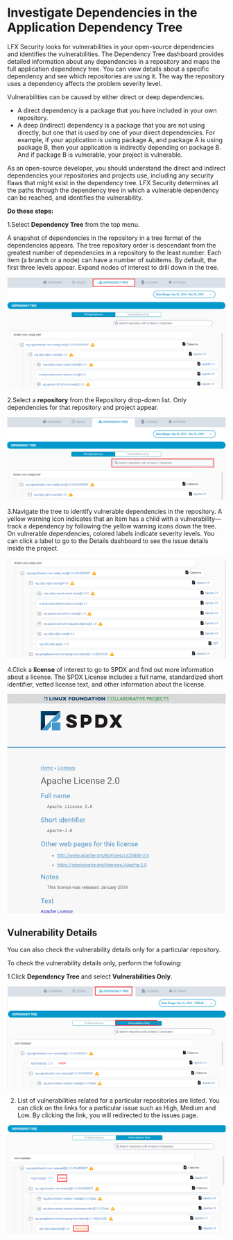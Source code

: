 # Investigate Dependencies in the Application Dependency Tree

LFX Security looks for vulnerabilities in your open-source dependencies and identifies the vulnerabilities. The Dependency Tree dashboard provides detailed information about any dependencies in a repository and maps the full application dependency tree. You can view details about a specific dependency and see which repositories are using it. The way the repository uses a dependency affects the problem severity level.

Vulnerabilities can be caused by either direct or deep dependencies. 

* A direct dependency is a package that you have included in your own repository.
* A deep \(indirect\) dependency is a package that you are not using directly, but one that is used by one of your direct dependencies. For example, if your application is using package A, and package A is using package B, then your application is indirectly depending on package B. And if package B is vulnerable, your project is vulnerable.

As an open-source developer, you should understand the direct and indirect dependencies your repositories and projects use, including any security flaws that might exist in the dependency tree. LFX Security determines all the paths through the dependency tree in which a vulnerable dependency can be reached, and identifies the vulnerability.

**Do these steps:**

1.Select **Dependency Tree** from the top menu.

A snapshot of dependencies in the repository in a tree format of the dependencies appears. The tree repository order is descendant from the greatest number of dependencies in a repository to the least number. Each item \(a branch or a node\) can have a number of subitems. By default, the first three levels appear. Expand nodes of interest to drill down in the tree.

![Dependency Tree](../.gitbook/assets/dependency_tree.png)

2.Select a **repository** from the Repository drop-down list. Only dependencies for that repository and project appear.  


![Search Repository](../.gitbook/assets/search.png)

3.Navigate the tree to identify vulnerable dependencies in the repository. A yellow warning icon indicates that an item has a child with a vulnerability—track a dependency by following the yellow warning icons down the tree. On vulnerable dependencies, colored labels indicate severity levels. You can click a label to go to the Details dashboard to see the issue details inside the project.  


![](../.gitbook/assets/tree.png)

4.Click a **license** of interest to go to SPDX and find out more information about a license. The SPDX License includes a full name, standardized short identifier, vetted license text, and other information about the license.

![License Details ](../.gitbook/assets/apache-license%20%281%29.png)

## Vulnerability Details  

You can also check the vulnerability details only for a particular repository. 

To check the vulnerability details only, perform the following:

1.Click **Dependency Tree** and select **Vulnerabilities Only**. 

![Vulnerabilities Only](../.gitbook/assets/vul_only.png)

2. List of vulnerabilities related for a particular repositories are listed. You  can click on the links for a particular issue such as High, Medium and Low. By clicking the link, you will redirected to the issues page. 

![Issues Link ](../.gitbook/assets/vul_link_iss.png)






